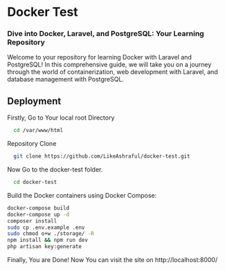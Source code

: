 
# Docker Test

### Dive into Docker, Laravel, and PostgreSQL: Your Learning Repository

Welcome to your repository for learning Docker with Laravel and PostgreSQL! In this comprehensive guide, we will take you on a journey through the world of containerization, web development with Laravel, and database management with PostgreSQL.


## Deployment

Firstly, Go to Your local root Directory

```bash
  cd /var/www/html
```

Repository Clone 

```bash
  git clone https://github.com/LikeAshraful/docker-test.git
```

Now Go to the docker-test folder. 

```bash
  cd docker-test
```

Build the Docker containers using Docker Compose:

```bash
docker-compose build
docker-compose up -d
composer install
sudo cp .env.example .env
sudo chmod o+w ./storage/ -R
npm install && npm run dev
php artisan key:generate
```

Finally, You are Done! Now You can visit the site on http://localhost:8000/


